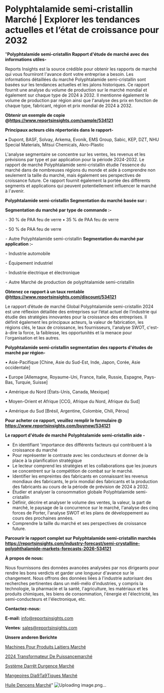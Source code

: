 # Polyphtalamide semi-cristallin Marché | Explorer les tendances actuelles et l’état de croissance pour 2032

"<strong>Polyphtalamide semi-cristallin Rapport d'étude de marché avec des informations utiles-</strong>

Reports Insights est la source crédible pour obtenir les rapports de marché qui vous fourniront l'avance dont votre entreprise a besoin. Les informations détaillées du marché Polyphtalamide semi-cristallin sont basées sur les tendances actuelles et les jalons historiques. Ce rapport fournit une analyse du volume de production sur le marché mondial et également sur chaque type de 2024 à 2032. Il mentionne également le volume de production par région ainsi que l'analyse des prix en fonction de chaque type, fabricant, région et prix mondial de 2024 à 2032.

<strong><b>Obtenir un exemple de copie @</b></strong><a href=https://www.reportsinsights.com/sample/534121><strong><b>https://www.reportsinsights.com/sample/534121</b></strong></a>

<b>Principaux acteurs clés répertoriés dans le rapport-</b>

<b> </b>♦ Dupont, BASF, Solvay, Arkema, Evonik, EMS Group, Sabic, KEP, DZT, NHU Special Materials, Mitsui Chemicals, Akro-Plastic

L'analyse segmentaire se concentre sur les ventes, les revenus et les prévisions par type et par application pour la période 2024-2032. Le rapport de marché Polyphtalamide semi-cristallin étudie l'essence du marché dans de nombreuses régions du monde et aide à comprendre non seulement la taille du marché, mais également ses perspectives de croissance future. Ce rapport fournit également la portée des différents segments et applications qui peuvent potentiellement influencer le marché à l'avenir.

<strong>Polyphtalamide semi-cristallin Segmentation du marché basée sur :</strong>

<strong>Segmentation du marché par type de commande :-</strong>

⁃ 30 % de PAA feu de verre
• 35 % de PAA feu de verre

⁃ 50 % de PAA feu de verre

⁃ Autre
Polyphtalamide semi-cristallin <strong>Segmentation du marché par application :-</strong>

⁃ Industrie automobile

⁃ Équipement industriel

⁃ Industrie électrique et électronique

⁃ Autre
Marché de production de polyphtalamide semi-cristallin

<strong><b>Obtenez ce rapport à un taux rentable @</b></strong><a href=https://www.reportsinsights.com/discount/534121><strong><b>https://www.reportsinsights.com/discount/534121</b></strong></a>

Le rapport d’étude de marché Global Polyphtalamide semi-cristallin 2024 est une réflexion détaillée des entreprises sur l’état actuel de l’industrie qui étudie des stratégies innovantes pour la croissance des entreprises. Il définit également les principaux acteurs, la valeur de fabrication, les régions clés, le taux de croissance, les fournisseurs, l'analyse SWOT, c'est-à-dire la force, la faiblesse, les opportunités et la menace pour l'organisation et les autres.

<strong>Polyphtalamide semi-cristallin segmentation des rapports d'études de marché par région-</strong>

• Asie-Pacifique [Chine, Asie du Sud-Est, Inde, Japon, Corée, Asie occidentale]

• Europe [Allemagne, Royaume-Uni, France, Italie, Russie, Espagne, Pays-Bas, Turquie, Suisse]

• Amérique du Nord [États-Unis, Canada, Mexique]

• Moyen-Orient et Afrique [CCG, Afrique du Nord, Afrique du Sud]

• Amérique du Sud [Brésil, Argentine, Colombie, Chili, Pérou]

<strong>Pour acheter ce rapport, veuillez remplir le formulaire @   <a href=https://www.reportsinsights.com/buynow/534121>https://www.reportsinsights.com/buynow/534121</a></strong>

<strong>Le rapport d'étude de marché Polyphtalamide semi-cristallin aide -</strong>
<ul>
  <li>En identifiant 'importance des différents facteurs qui contribuent à la croissance du marché</li>
  <li>Pour représenter le contraste avec les conducteurs et donner de la place à la planification stratégique</li>
  <li>Le lecteur comprend les stratégies et les collaborations que les joueurs se concentrent sur la compétition de combat sur le marché.</li>
  <li>Identifier les empreintes des fabricants en connaissant les revenus mondiaux des fabricants, le prix mondial des fabricants et la production des fabricants au cours de la période de prévision de 2024 à 2032.</li>
  <li>Étudier et analyser la consommation globale Polyphtalamide semi-cristallin</li>
  <li>Définir, décrire et analyser le volume des ventes, la valeur, la part de marché, le paysage de la concurrence sur le marché, l'analyse des cinq forces de Porter, l'analyse SWOT et les plans de développement au cours des prochaines années.</li>
  <li>Comprendre la taille du marché et ses perspectives de croissance future.</li>
</ul>

<strong>Parcourir le rapport complet sur Polyphtalamide semi-cristallin marchés <a href=https://reportsinsights.com/industry-forecast/semi-crystalline-polyphthalamide-markets-forecasts-2026-534121>https://reportsinsights.com/industry-forecast/semi-crystalline-polyphthalamide-markets-forecasts-2026-534121</a></strong>

<strong>À propos de nous:</strong>

Nous fournissons des données avancées analysées par nos dirigeants pour rendre les bons verdicts et garder une longueur d'avance sur le changement. Nous offrons des données liées à l'industrie autorisant des recherches pertinentes dans un méli-mélo d'industries, y compris la technologie, la pharmacie et la santé, l'agriculture, les matériaux et les produits chimiques, les biens de consommation, l'énergie et l'électricité, les semi-conducteurs et l'électronique, etc.

<strong>Contactez-nous:</strong>

<strong>E-mail:</strong> <a href=mailto:info@reportsinsights.com>info@reportsinsights.com</a>

<strong>Ventes</strong>: <a href=mailto:sales@reportsinsights.com>sales@reportsinsights.com</a>

<strong>Unsere anderen Berichte</strong>

<a href=https://www.linkedin.com/pulse/machines-pour-produits-laitiers-march%C3%A9-ivxxc/>Machines Pour Produits Laitiers Marché</a>

<a href=https://www.linkedin.com/pulse/2024-transformateur-de-puissancemarch%C3%A9-i1yec/>2024 Transformateur De Puissancemarché</a>

<a href=https://www.linkedin.com/pulse/système-darrêt-durgence-marché-couverture-du-q794c/>Système Darrêt Durgence Marché</a>

<a href=https://www.linkedin.com/pulse/mangeoires-di%C3%A9t%C3%A9tiques-march%C3%A9-tendance-et-78d2c/>Mangeoires Dia9Ta9Tiques Marché</a>

<a href=https://www.linkedin.com/pulse/huile-dencens-march%C3%A9-analyse-des-parts-et-njttc/>Huile Dencens Marché</a>"
![Uploading image.png…]()

